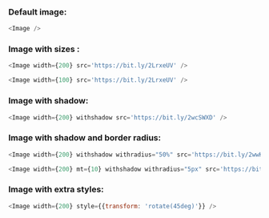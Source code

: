 ### Default image:

```js
<Image />
```

### Image with sizes :

```js
<Image width={200} src='https://bit.ly/2LrxeUV' />

<Image width={100} src='https://bit.ly/2LrxeUV' />
```

### Image with shadow:

```js
<Image width={200} withshadow src='https://bit.ly/2wcSWXD' />
```

### Image with shadow and border radius:

```js
<Image width={200} withshadow withradius="50%" src='https://bit.ly/2wwKsKD' />

<Image width={200} mt={10} withshadow withradius="5px" src='https://bit.ly/2wwKsKD' />
```

### Image with extra styles:

```js
<Image width={200} style={{transform: 'rotate(45deg)'}} />
```